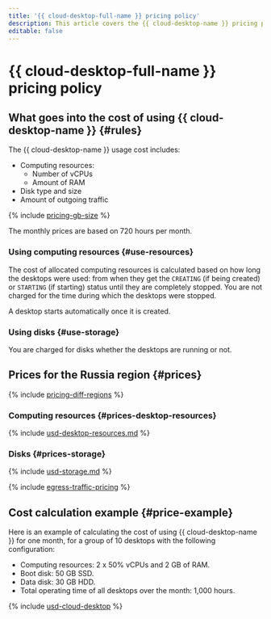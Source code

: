 ```yaml
---
title: '{{ cloud-desktop-full-name }} pricing policy'
description: This article covers the {{ cloud-desktop-name }} pricing policy.
editable: false
---
```


# {{ cloud-desktop-full-name }} pricing policy



## What goes into the cost of using {{ cloud-desktop-name }} {#rules}

The {{ cloud-desktop-name }} usage cost includes:

* Computing resources:
  * Number of vCPUs
  * Amount of RAM
* Disk type and size
* Amount of outgoing traffic

{% include [pricing-gb-size](../_includes/pricing-gb-size.md) %}

The monthly prices are based on 720 hours per month.

### Using computing resources {#use-resources}

The cost of allocated computing resources is calculated based on how long the desktops were used: from when they get the `CREATING` (if being created) or `STARTING` (if starting) status until they are completely stopped. You are not charged for the time during which the desktops were stopped.

A desktop starts automatically once it is created.

### Using disks {#use-storage}

You are charged for disks whether the desktops are running or not.

## Prices for the Russia region {#prices}

{% include [pricing-diff-regions](../_includes/pricing-diff-regions.md) %}

### Computing resources {#prices-desktop-resources}



{% include [usd-desktop-resources.md](../_pricing/cloud-desktop/usd-desktop-resources.md) %}


### Disks {#prices-storage}



{% include [usd-storage.md](../_pricing/cloud-desktop/usd-storage.md) %}


{% include [egress-traffic-pricing](../_includes/egress-traffic-pricing.md) %}

## Cost calculation example {#price-example}

Here is an example of calculating the cost of using {{ cloud-desktop-name }} for one month, for a group of 10 desktops with the following configuration:

* Computing resources: 2 x 50% vCPUs and 2 GB of RAM.
* Boot disk: 50 GB SSD.
* Data disk: 30 GB HDD.
* Total operating time of all desktops over the month: 1,000 hours.



{% include [usd-cloud-desktop](../_pricing_examples/cloud-desktop/usd.md) %}


